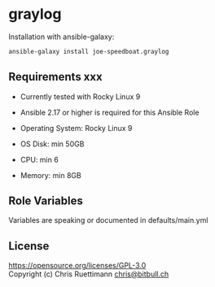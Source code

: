 # graylog

Installation with ansible-galaxy:

``` bash
ansible-galaxy install joe-speedboat.graylog
```

## Requirements xxx

* Currently tested with Rocky Linux 9
* Ansible 2.17 or higher is required for this Ansible Role

* Operating System: Rocky Linux 9
* OS Disk: min 50GB
* CPU: min 6   
* Memory: min 8GB   



Role Variables
--------------

Variables are speaking or documented in defaults/main.yml   



License
-------
https://opensource.org/licenses/GPL-3.0    
Copyright (c) Chris Ruettimann <chris@bitbull.ch>
